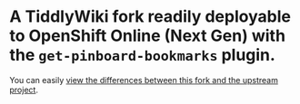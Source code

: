 # A TiddlyWiki fork readily deployable to OpenShift Online (Next Gen) with the `get-pinboard-bookmarks` plugin.

You can easily [view the differences between this fork and the upstream project](https://github.com/Jermolene/TiddlyWiki5/compare/master...moderatemisbehaviour:master).


